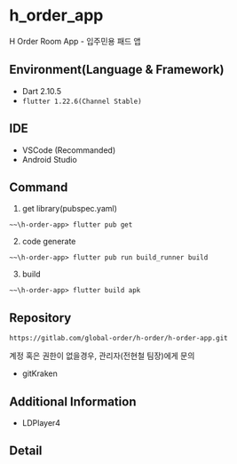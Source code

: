 # h_order_app

H Order Room App - 입주민용 패드 앱

## Environment(Language & Framework)

- Dart 2.10.5
- `flutter 1.22.6(Channel Stable)`

## IDE

- VSCode (Recommanded)
- Android Studio

## Command

1. get library(pubspec.yaml)

```
~~\h-order-app> flutter pub get
```

2. code generate

```
~~\h-order-app> flutter pub run build_runner build
```

3. build

```
~~\h-order-app> flutter build apk
```

## Repository

```
https://gitlab.com/global-order/h-order/h-order-app.git
```

계정 혹은 권한이 없을경우, 관리자(전현철 팀장)에게 문의

- gitKraken

## Additional Information

- LDPlayer4

## Detail
